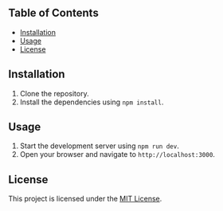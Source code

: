 ## Table of Contents

- [Installation](#installation)
- [Usage](#usage)
- [License](#license)

## Installation

1. Clone the repository.
2. Install the dependencies using `npm install`.

## Usage

1. Start the development server using `npm run dev`.
2. Open your browser and navigate to `http://localhost:3000`.

## License

This project is licensed under the [MIT License](LICENSE).